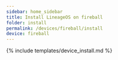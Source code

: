 ```yaml
---
sidebar: home_sidebar
title: Install LineageOS on fireball
folder: install
permalink: /devices/fireball/install
device: fireball
---
```

{% include templates/device_install.md %}

